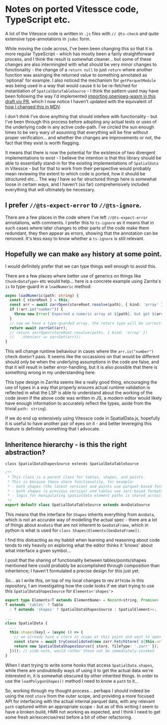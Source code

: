 # Notes on ported Vitessce code, TypeScript etc.

A lot of the Vitessce code is written in `.js` files with `// @ts-check` and quite extensive type-annotations in `jsdoc` form.

While moving the code across, I've been been changing this so that it is more regular TypeScript - which has mostly been a fairly straightforward process, and I think the result is somewhat cleaner... but some of these changes are also intermingled with what should be very minor changes to functionality - the change of a `return null` to just `return` where another function was assinging the returned value to something annotated as 'optional' for example. I also noticed the mechanism for `getParquetModule` was being used in a way that would cause it to be re-fetched for instantiation of `SpatialDataTableSource` - I think the pattern used may have been following the way I'd implemented [importing openjpeg-wasm in this draft viv PR](https://github.com/hms-dbmi/viv/pull/903), which I now notice I haven't updated with the equivalent of [how I changed this in MDV](https://github.com/Taylor-CCB-Group/MDV/commit/4caeb4a8c435c64de3ab929284cd75fa1e7eff68).

I don't *think* I've done anything that should intefere with functionality - but I've been through this process before adopting any actual tests or uses of the underlying code in any active code-path. I've circled the sun enough times to be very wary of assuming that everything will be fine without proper verification... and whether the changes are improvements or not, the fact that they exist is worth flagging.

It means that there is now the potential for the existence of two divergent implementations to exist - I believe the intention is that this library should be able to essentially stand-in for the existing implementations of `SpatialData` in Vitessce - but for that to work from their perspective would probably mean reviewing the extent to which code is ported, how it should be structured etc... The way I have so far structured things here is somewhat loose in certain ways, and I haven't (so far) comprehensively included everything that will ultimately be necessary.

## I prefer `//@ts-expect-error` to `//@ts-ignore`.

There are a few places in the code where I've left `//@ts-expect-error` annotations, with comments. I prefer this to `ts-ignore` as it means that in such cases where later changes to other parts of the code make them redundant, they then appear as errors, showing that the annotation can be removed. It's less easy to know whether a `ts-ignore` is still relevant.

## Hopefully we can make `any` history at some point.

I would definitely prefer that we can type things well enough to avoid this.

There are a few places where better use of generics on things like `Chunk<DataType>` etc would help... here is a concrete example using Zarrita's `is` to type-guard in a `loadNumeric` method:

```ts
async loadNumeric(path: string) {
  const { storeRoot } = this;
  const arr = await zarrOpen(storeRoot.resolve(path), { kind: 'array' });
  if (!arr.is("number")) {
    throw new Error(`Expected a numeric array at ${path}, but got ${arr.dtype}`);
  }
  // now we have a type-guarded array, the return type will be correctly inferred
  return await zarrGet(arr);
  // return zarrOpen(storeRoot.resolve(path), { kind: 'array' })
  //   .then(arr => zarrGet(arr));
}
```

This will change runtime behaviour in cases where the `arr.is("number")` check doesn't pass. It seems like the occassions on that would be different should only be when the underlying assumptions in the code are false, and that it will result in better error-handling, but it is also possible that there is something wrong in my understanding here.

This type design in Zarrita seems like a really good thing, encouraging the use of types in a way that properly ensures actual runtime validation is reflected in what the LSP is able to understand about the working of the code (even if the above code was written in JS, a modern editor would likely have enough information to accurately reflect the types, aside from the trivial `path: string`).

If we do end up extensively using Vitessce code in SpatialData.js, hopefully it is useful to have another pair of eyes on it - and better levereging this feature is definitely something that I advocate.

## Inheritence hierarchy - is this the right abstraction?

`class SpatialDataShapesSource extends SpatialDataTableSource` 

```ts
/**
 * This class is a parent class for tables, shapes, and points.
 * This is because these share functionality, for example:
 * - both shapes (the latest version) and points use parquet-based formats.
 * - both shapes (a previous version) and tables use zarr-based formats.
 * - logic for manipulating spatialdata element paths is shared across all elements.
 */
export default class SpatialDataTableSource extends AnnDataSource
```

This means that the interface for `Shapes` inherits everything from `AnnData`, which is not an accurate way of modelling the actual spec - there are a lot of things about `AnnData` that are not inherent to `GeoDataFrame`, which in python is what is used for `class Shapes(Elements[GeoDataFrame])`.

I find this distracting as my habbit when learning and reasoning about code tends to rely heavily on exploring what the editor thinks it 'knows' about what interface a given symbol...

I posit that the sharing of functionality between tables/points/shapes mentioned here could probably be accomplished through composition than inheritence; I haven't formulated a precise design for this just yet.

So... as I write this, on top of my local changes to rev `8ff418e` in this repository, I am investigating how the code looks if we start trying to use this `SpatialDataShapesSource` for `Elements<'shapes'>`

```ts
export type Elements<T extends ElementName> = Record<string, Promise<
T extends 'tables' ? Table
  : T extends 'shapes' ? SpatialDataShapesSource : SpatialElement>>;

...
class SpatialData {
  ...
  this.shapes[key] = (async () => {
    // we already have a store in scope at this point and want to open a path within it, but I'm not sure we're allowed?
    const store = await tryConsolidated(new zarr.FetchStore(`${this.url}/shapes/${key}`));
    return new SpatialDataShapesSource({ store, fileType: '.zarr' });
  })(); // side-note, would rather these not be immediately-invoked
}
```

When I start trying to write some hooks that access `SpatialData.shapes`, while there are undoubtedly ways of using it to get the actual data we're interested in, it is somewhat obscured by other inherited things. In order to use the `loadPolygonShapes()` method I need to know a `path` to it... 

So, working through my thought process... perhaps I should indeed be using the root `store` from the outer scope, and providing a more focused API for interfacing with the actual internal parquet data, with any relevant `path` captured within an appropriate scope - but as of this writing I seem to have a broken build, HMR not working as expected, and I think I need to get some fresh air/excercise/rest before a bit of other refactoring.